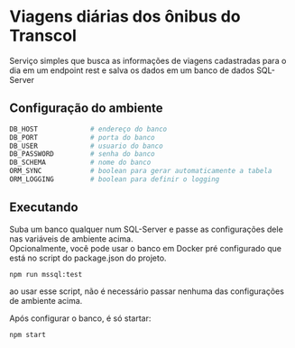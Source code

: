# Viagens diárias dos ônibus do Transcol

Serviço simples que busca as informações de viagens cadastradas para o dia em um endpoint rest e salva os dados em um banco de dados SQL-Server

## Configuração do ambiente

```bash
DB_HOST             # endereço do banco
DB_PORT             # porta do banco
DB_USER             # usuario do banco
DB_PASSWORD         # senha do banco
DB_SCHEMA           # nome do banco
ORM_SYNC            # boolean para gerar automaticamente a tabela
ORM_LOGGING         # boolean para definir o logging
```

## Executando
Suba um banco qualquer num SQL-Server e passe as configurações dele nas variáveis de ambiente acima.  
Opcionalmente, você pode usar o banco em Docker pré configurado que está no script do package.json do projeto.
```
npm run mssql:test
```
ao usar esse script, não é necessário passar nenhuma das configurações de ambiente acima.

Após configurar o banco, é só startar:
```
npm start
```
